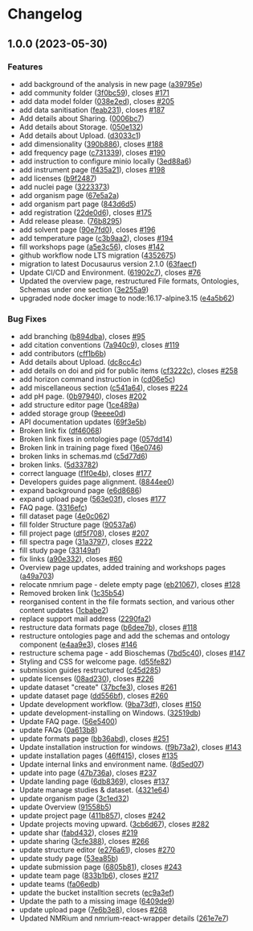 # Changelog

## 1.0.0 (2023-05-30)


### Features

* add background of the analysis in new page ([a39795e](https://github.com/NFDI4Chem/nmrxiv-docs/commit/a39795e0304f6df327e006ecd304247f3b2d8a03))
* add community folder ([3f0bc59](https://github.com/NFDI4Chem/nmrxiv-docs/commit/3f0bc5999a6001f90448eba2cfcd5dafea11ce31)), closes [#171](https://github.com/NFDI4Chem/nmrxiv-docs/issues/171)
* add data model folder ([038e2ed](https://github.com/NFDI4Chem/nmrxiv-docs/commit/038e2ed56e7d611455a8fdcb6c5fada3ab923b04)), closes [#205](https://github.com/NFDI4Chem/nmrxiv-docs/issues/205)
* add data sanitisation ([feab231](https://github.com/NFDI4Chem/nmrxiv-docs/commit/feab231cb3383486bfa314295fa693121eb68b73)), closes [#187](https://github.com/NFDI4Chem/nmrxiv-docs/issues/187)
* Add details about Sharing. ([0006bc7](https://github.com/NFDI4Chem/nmrxiv-docs/commit/0006bc7620fb32911e55004e5e1c66dd26297a90))
* Add details about Storage. ([050e132](https://github.com/NFDI4Chem/nmrxiv-docs/commit/050e1321d4812bf07ea7972a39f9dfff71a839ed))
* Add details about Upload. ([d3033c1](https://github.com/NFDI4Chem/nmrxiv-docs/commit/d3033c14b5a1d9f0527a1b8ed0f19d20c0dba012))
* add dimensionality ([390b886](https://github.com/NFDI4Chem/nmrxiv-docs/commit/390b886e65262f94292a6723c589761ac1bf1188)), closes [#188](https://github.com/NFDI4Chem/nmrxiv-docs/issues/188)
* add frequency page ([c731339](https://github.com/NFDI4Chem/nmrxiv-docs/commit/c7313390c9944c1668a077d1414c2b12b9ed16b9)), closes [#190](https://github.com/NFDI4Chem/nmrxiv-docs/issues/190)
* add instruction to configure minio locally ([3ed88a6](https://github.com/NFDI4Chem/nmrxiv-docs/commit/3ed88a6cc3ad05a3261f9355e0d51dd53f680c0b))
* add instrument page ([f435a21](https://github.com/NFDI4Chem/nmrxiv-docs/commit/f435a218662df3f1d20f947292f77aee808106db)), closes [#198](https://github.com/NFDI4Chem/nmrxiv-docs/issues/198)
* add licenses ([b9f2487](https://github.com/NFDI4Chem/nmrxiv-docs/commit/b9f24870b374385b543e16284ceea68af0485294))
* add nuclei page ([3223373](https://github.com/NFDI4Chem/nmrxiv-docs/commit/3223373264728bd0b1f9b1fc2bf7aabf90138a2e))
* add organism page ([67e5a2a](https://github.com/NFDI4Chem/nmrxiv-docs/commit/67e5a2a375b47c155a43d99f0f15ba85b457b4b6))
* add organism part page ([843d6d5](https://github.com/NFDI4Chem/nmrxiv-docs/commit/843d6d55b6c2b20d8d5cb7f9460318c0957c181d))
* add registration ([22de0d6](https://github.com/NFDI4Chem/nmrxiv-docs/commit/22de0d62e92e2d13b5ffab37d16123fc2b0609e3)), closes [#175](https://github.com/NFDI4Chem/nmrxiv-docs/issues/175)
* Add release please. ([76b8295](https://github.com/NFDI4Chem/nmrxiv-docs/commit/76b82954ca9dfea5f1f0b04b85b288af032469aa))
* add solvent page ([90e7fd0](https://github.com/NFDI4Chem/nmrxiv-docs/commit/90e7fd0577fb233d2b12ff9ffed3b6a5e5bbd1ff)), closes [#196](https://github.com/NFDI4Chem/nmrxiv-docs/issues/196)
* add temperature page ([c3b9aa2](https://github.com/NFDI4Chem/nmrxiv-docs/commit/c3b9aa29bf7d7fd8c5c68f98b3540c0c8ef337d8)), closes [#194](https://github.com/NFDI4Chem/nmrxiv-docs/issues/194)
* fill workshops page ([a5e3c56](https://github.com/NFDI4Chem/nmrxiv-docs/commit/a5e3c567a3e451bad6a1f735eb427081d169f11d)), closes [#142](https://github.com/NFDI4Chem/nmrxiv-docs/issues/142)
* github workflow node LTS migration ([4352675](https://github.com/NFDI4Chem/nmrxiv-docs/commit/4352675733b080a4127162147673e1e61753562d))
* migration to latest Docusaurus version 2.1.0 ([63faecf](https://github.com/NFDI4Chem/nmrxiv-docs/commit/63faecf861ce611d194ba643bb78d967ceeba687))
* Update CI/CD and Environment. ([61902c7](https://github.com/NFDI4Chem/nmrxiv-docs/commit/61902c7c12e2731c989e2e773a993b336da01dd4)), closes [#76](https://github.com/NFDI4Chem/nmrxiv-docs/issues/76)
* Updated the overview page, restructured File formats, Ontologies, Schemas under one section ([3e255a9](https://github.com/NFDI4Chem/nmrxiv-docs/commit/3e255a9c6633a1d40186f8fc5dd88b4ac14e9bc1))
* upgraded node docker image to node:16.17-alpine3.15 ([e4a5b62](https://github.com/NFDI4Chem/nmrxiv-docs/commit/e4a5b62dd9a2697ff06aee2fefa47362c51c2e79))


### Bug Fixes

* add branching ([b894dba](https://github.com/NFDI4Chem/nmrxiv-docs/commit/b894dba0facdf0f3274c24698a7212371b8d4e0f)), closes [#95](https://github.com/NFDI4Chem/nmrxiv-docs/issues/95)
* add citation conventions ([7a940c9](https://github.com/NFDI4Chem/nmrxiv-docs/commit/7a940c9e6cbd4ac640417753a3bc30afb1a50122)), closes [#119](https://github.com/NFDI4Chem/nmrxiv-docs/issues/119)
* add contributors ([cff1b6b](https://github.com/NFDI4Chem/nmrxiv-docs/commit/cff1b6b372d92f160037cf077b5f83b00ee2ab2f))
* Add details about Upload. ([dc8cc4c](https://github.com/NFDI4Chem/nmrxiv-docs/commit/dc8cc4c05c7ac03e7474e666373de2c3ececb700))
* add details on doi and pid for public items ([cf3222c](https://github.com/NFDI4Chem/nmrxiv-docs/commit/cf3222cdb28acf5a3f9092bcf25259bd0f275c9d)), closes [#258](https://github.com/NFDI4Chem/nmrxiv-docs/issues/258)
* add horizon command instruction in ([cd06e5c](https://github.com/NFDI4Chem/nmrxiv-docs/commit/cd06e5ce407a9a0be19e19755cdcda146c47a623))
* add miscellaneous section ([c541a64](https://github.com/NFDI4Chem/nmrxiv-docs/commit/c541a64ccc81123cb248c13fe03d5cbdeec36c97)), closes [#224](https://github.com/NFDI4Chem/nmrxiv-docs/issues/224)
* add pH page. ([0b97940](https://github.com/NFDI4Chem/nmrxiv-docs/commit/0b979404408fba4ac51bc60f02ee4fc2ea4040f4)), closes [#202](https://github.com/NFDI4Chem/nmrxiv-docs/issues/202)
* add structure editor page ([1ce489a](https://github.com/NFDI4Chem/nmrxiv-docs/commit/1ce489ac945f834f4892bf8e3af864329425f32c))
* added storage group ([9eeee0d](https://github.com/NFDI4Chem/nmrxiv-docs/commit/9eeee0d2ba8149874b921ce6d6195aad07682f24))
* API documentation updates ([69f3e5b](https://github.com/NFDI4Chem/nmrxiv-docs/commit/69f3e5b55e75e4f19f0dbee426f5c3f010ee8c32))
* Broken link fix ([df46068](https://github.com/NFDI4Chem/nmrxiv-docs/commit/df460687cc755f60786846d6fa34bdb180279d82))
* Broken link fixes in ontologies page ([057dd14](https://github.com/NFDI4Chem/nmrxiv-docs/commit/057dd149550266c9e50ad9ec4219c3dc617d8926))
* Broken link in training page fixed ([16e0746](https://github.com/NFDI4Chem/nmrxiv-docs/commit/16e07465553fad4b265983c786f87821db6176b9))
* broken links in schemas.md ([c5d77d6](https://github.com/NFDI4Chem/nmrxiv-docs/commit/c5d77d60f8c784a3559898e64a7878cd36574a1d))
* broken links. ([5d33782](https://github.com/NFDI4Chem/nmrxiv-docs/commit/5d337826643f55d66cb4d154d6f22de167802d3e))
* correct language ([f1f0e4b](https://github.com/NFDI4Chem/nmrxiv-docs/commit/f1f0e4b44d540fad61bcc21848a132827f88dd98)), closes [#177](https://github.com/NFDI4Chem/nmrxiv-docs/issues/177)
* Developers guides page alignment. ([8844ee0](https://github.com/NFDI4Chem/nmrxiv-docs/commit/8844ee08f46bd66e82ec28dedcb2f5ffa1ff1af7))
* expand background page ([e6d8686](https://github.com/NFDI4Chem/nmrxiv-docs/commit/e6d8686717522f8373b63e3ac205c5723fe759bf))
* expand upload page ([563e03f](https://github.com/NFDI4Chem/nmrxiv-docs/commit/563e03fab1126b3915433fa3e94f646f5f821b21)), closes [#177](https://github.com/NFDI4Chem/nmrxiv-docs/issues/177)
* FAQ page. ([3316efc](https://github.com/NFDI4Chem/nmrxiv-docs/commit/3316efc4accb9e9241553cf8fa6ecdf1e1778278))
* fill dataset page ([4e0c062](https://github.com/NFDI4Chem/nmrxiv-docs/commit/4e0c062017f8ebf72db460b23bae435ee315f1d3))
* fill folder Structure page ([90537a6](https://github.com/NFDI4Chem/nmrxiv-docs/commit/90537a685e929aae7227af0ff8c0503689f29695))
* fill project page ([df5f708](https://github.com/NFDI4Chem/nmrxiv-docs/commit/df5f70838aca6392b24d5a34be8a363ac34deb4f)), closes [#207](https://github.com/NFDI4Chem/nmrxiv-docs/issues/207)
* fill spectra page ([31a3797](https://github.com/NFDI4Chem/nmrxiv-docs/commit/31a37979affdc13decad3e482097f22569ff634f)), closes [#222](https://github.com/NFDI4Chem/nmrxiv-docs/issues/222)
* fill study page ([33149af](https://github.com/NFDI4Chem/nmrxiv-docs/commit/33149af1f45601a9653b46c3ec7f34fc267c0236))
* fix links ([a90e332](https://github.com/NFDI4Chem/nmrxiv-docs/commit/a90e332d4d8534d80f76342e186de7a027f71f4f)), closes [#60](https://github.com/NFDI4Chem/nmrxiv-docs/issues/60)
* Overview page updates, added training and workshops pages ([a49a703](https://github.com/NFDI4Chem/nmrxiv-docs/commit/a49a703be27afd2c77e106a1ec7bd030221d0c10))
* relocate nmrium page - delete empty page ([eb21067](https://github.com/NFDI4Chem/nmrxiv-docs/commit/eb210676075e8b85f42476b0122fe62396bbcb73)), closes [#128](https://github.com/NFDI4Chem/nmrxiv-docs/issues/128)
* Removed broken link ([1c35b54](https://github.com/NFDI4Chem/nmrxiv-docs/commit/1c35b54d9d884fb83464a88e4d5d0de781a495f2))
* reorganised content in the file formats section, and various other content updates ([1cbabe2](https://github.com/NFDI4Chem/nmrxiv-docs/commit/1cbabe20fca5822e80e6f1c4836e05897ebc2c9c))
* replace support mail address ([2290fa2](https://github.com/NFDI4Chem/nmrxiv-docs/commit/2290fa249601a96c3833de234994bea00a00df69))
* restructure data formats page ([b6dee7b](https://github.com/NFDI4Chem/nmrxiv-docs/commit/b6dee7b32071896088b753f93bc6bcb83280cdd5)), closes [#118](https://github.com/NFDI4Chem/nmrxiv-docs/issues/118)
* restructure ontologies page and add the schemas and ontology component ([e4aa9e3](https://github.com/NFDI4Chem/nmrxiv-docs/commit/e4aa9e31ddc07e30b51c5311be6398c040fcf350)), closes [#146](https://github.com/NFDI4Chem/nmrxiv-docs/issues/146)
* restructure schema page - add Bioschemas ([7bd5c40](https://github.com/NFDI4Chem/nmrxiv-docs/commit/7bd5c4074f0b2e87a33e3e0fd83e97c6f48c221b)), closes [#147](https://github.com/NFDI4Chem/nmrxiv-docs/issues/147)
* Styling and CSS for welcome page. ([d55fe82](https://github.com/NFDI4Chem/nmrxiv-docs/commit/d55fe82d85256ce01371ca048be921598fe9cd57))
* submission guides restructured ([c45d285](https://github.com/NFDI4Chem/nmrxiv-docs/commit/c45d285c850307a2be23a120123568c2eb33d70c))
* update  licenses ([08ad230](https://github.com/NFDI4Chem/nmrxiv-docs/commit/08ad2309613e8fb6d6905eb93cead512a0c5b22c)), closes [#226](https://github.com/NFDI4Chem/nmrxiv-docs/issues/226)
* update dataset "create" ([37bcfe3](https://github.com/NFDI4Chem/nmrxiv-docs/commit/37bcfe3a72ba7313de9b06649f4f0cbaa5d59b5d)), closes [#261](https://github.com/NFDI4Chem/nmrxiv-docs/issues/261)
* update dataset page ([dd556bf](https://github.com/NFDI4Chem/nmrxiv-docs/commit/dd556bf86e6502986a6f6a1d06ac3970997e46b2)), closes [#260](https://github.com/NFDI4Chem/nmrxiv-docs/issues/260)
* Update development workflow. ([9ba73df](https://github.com/NFDI4Chem/nmrxiv-docs/commit/9ba73df961d8a3a9816010e476c4ebb4c10368c7)), closes [#150](https://github.com/NFDI4Chem/nmrxiv-docs/issues/150)
* update development-installing on Windows. ([32519db](https://github.com/NFDI4Chem/nmrxiv-docs/commit/32519db34f93f5de4953b390ec80effd7ef632be))
* Update FAQ page. ([56e5400](https://github.com/NFDI4Chem/nmrxiv-docs/commit/56e5400f59d2b6384530fe091c8c6a90e878be5d))
* update FAQs ([0a613b8](https://github.com/NFDI4Chem/nmrxiv-docs/commit/0a613b8c3cf8a2f2499e8f672625aee7e24a6339))
* update formats page ([bb36abd](https://github.com/NFDI4Chem/nmrxiv-docs/commit/bb36abdc753bf1897cc9629cfaa356a760d242f0)), closes [#251](https://github.com/NFDI4Chem/nmrxiv-docs/issues/251)
* Update installation instruction for windows. ([f9b73a2](https://github.com/NFDI4Chem/nmrxiv-docs/commit/f9b73a27707bed6165bac2e9417ef9f1959b3cf3)), closes [#143](https://github.com/NFDI4Chem/nmrxiv-docs/issues/143)
* update installation pages ([46ff415](https://github.com/NFDI4Chem/nmrxiv-docs/commit/46ff415f377d92aa63867c6a2696e89ff4dfcd8f)), closes [#135](https://github.com/NFDI4Chem/nmrxiv-docs/issues/135)
* Update internal links and environment name. ([8d5ed07](https://github.com/NFDI4Chem/nmrxiv-docs/commit/8d5ed07bb53ccc354f3b9a85e8656464691860e5))
* update into page ([47b736a](https://github.com/NFDI4Chem/nmrxiv-docs/commit/47b736ac1b4dca97d3fabe304c822005b09c1466)), closes [#237](https://github.com/NFDI4Chem/nmrxiv-docs/issues/237)
* Update landing page ([6db8369](https://github.com/NFDI4Chem/nmrxiv-docs/commit/6db83695438794fddec6ba7f7b177d02b8ad7de3)), closes [#137](https://github.com/NFDI4Chem/nmrxiv-docs/issues/137)
* Update manage studies & dataset. ([4321e64](https://github.com/NFDI4Chem/nmrxiv-docs/commit/4321e64785b61b0ebe6c669564754e51c53a489d))
* update organism page ([3c1ed32](https://github.com/NFDI4Chem/nmrxiv-docs/commit/3c1ed326833c7c1178e6e650ce06af2d81964479))
* update Overview ([91558b5](https://github.com/NFDI4Chem/nmrxiv-docs/commit/91558b51e408db2620cefaab837602f5f9725941))
* update project page ([411b857](https://github.com/NFDI4Chem/nmrxiv-docs/commit/411b857f31301dc1aa144d343540475453eeb23e)), closes [#242](https://github.com/NFDI4Chem/nmrxiv-docs/issues/242)
* Update projects moving upward. ([3cb6d67](https://github.com/NFDI4Chem/nmrxiv-docs/commit/3cb6d6746b0ffc67cdcd82192639c6e08f867e26)), closes [#282](https://github.com/NFDI4Chem/nmrxiv-docs/issues/282)
* update shar ([fabd432](https://github.com/NFDI4Chem/nmrxiv-docs/commit/fabd4328ab1f0cf65f1e55cd3ef299fd3394a1a1)), closes [#219](https://github.com/NFDI4Chem/nmrxiv-docs/issues/219)
* update sharing ([3cfe388](https://github.com/NFDI4Chem/nmrxiv-docs/commit/3cfe38844ad652ded876409bf1d1d8dcffc9fd74)), closes [#266](https://github.com/NFDI4Chem/nmrxiv-docs/issues/266)
* update structure editor ([e276a61](https://github.com/NFDI4Chem/nmrxiv-docs/commit/e276a6125795919bd8d2abaf2aad01063494c83f)), closes [#270](https://github.com/NFDI4Chem/nmrxiv-docs/issues/270)
* update study page ([53ea85b](https://github.com/NFDI4Chem/nmrxiv-docs/commit/53ea85bff8c98360e63c529a1632cea4d4ce1e80))
* update submission page ([6805b81](https://github.com/NFDI4Chem/nmrxiv-docs/commit/6805b8120a4c529c578c5235d4cf4594996ef76e)), closes [#243](https://github.com/NFDI4Chem/nmrxiv-docs/issues/243)
* update team page ([833b1b6](https://github.com/NFDI4Chem/nmrxiv-docs/commit/833b1b6fd3ec955742d3022a0ec49edd183f689d)), closes [#217](https://github.com/NFDI4Chem/nmrxiv-docs/issues/217)
* update teams ([fa06edb](https://github.com/NFDI4Chem/nmrxiv-docs/commit/fa06edb2c7cf8c7d154452b8f866ed0d013b6bf3))
* update the bucket installtion secrets ([ec9a3ef](https://github.com/NFDI4Chem/nmrxiv-docs/commit/ec9a3ef44b9ced744e958f0a8749c2bdc0fb35c6))
* Update the path to a missing image ([6409de9](https://github.com/NFDI4Chem/nmrxiv-docs/commit/6409de929cc4badec1e42a9755405911d5511248))
* update upload page ([7e6b3e8](https://github.com/NFDI4Chem/nmrxiv-docs/commit/7e6b3e86873af368af0bba1f7225ac4bf0d951e9)), closes [#268](https://github.com/NFDI4Chem/nmrxiv-docs/issues/268)
* Updated NMRium and nmrium-react-wrapper details ([261e7e7](https://github.com/NFDI4Chem/nmrxiv-docs/commit/261e7e747ce5bf5ff16853051e334483679d60af))
